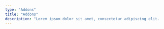 ```yaml
---
type: "Addons"
title: "Addons"
description: "Lorem ipsum dolor sit amet, consectetur adipiscing elit. Nunc tempus laoreet leo sit amet iaculis."
---
```

